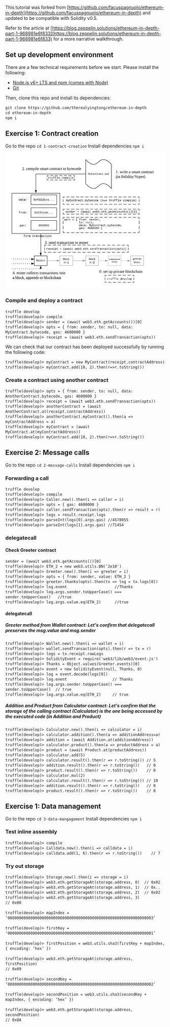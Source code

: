 This tutorial was forked from [https://github.com/facuspagnuolo/ethereum-in-depth](https://github.com/facuspagnuolo/ethereum-in-depth) and updated to be compatible with Solidity v0.5. 

Refer to the article at [https://blog.zeppelin.solutions/ethereum-in-depth-part-1-968981e6f833](https://blog.zeppelin.solutions/ethereum-in-depth-part-1-968981e6f833) for a more narrative walkthrough. 

## Set up development environment

There are a few technical requirements before we start. Please install the following:

- [Node.js v6+ LTS and npm (comes with Node)](https://nodejs.org/en/)
- [Git](https://git-scm.com/)

Then, clone this repo and install its dependencies:

```
git clone https://github.com/therealyingtong/ethereum-in-depth
cd ethereum-in-depth
npm i
```

## Exercise 1: Contract creation
Go to the repo `cd 1-contract-creation`
Install dependencies `npm i`

![](contract_creation.png)

### Compile and deploy a contract

```
truffle develop
truffle(develop)> compile
truffle(develop)> sender = (await web3.eth.getAccounts())[0]
truffle(develop)> opts = { from: sender, to: null, data: MyContract.bytecode, gas: 4600000 }
truffle(develop)> receipt = (await web3.eth.sendTransaction(opts))

```

We can check that our contract has been deployed successfully by running the following code:

```
truffle(develop)> myContract = new MyContract(receipt.contractAddress)
truffle(develop)> myContract.add(10, 2).then(r=>r.toString())
```

### Create a contract using another contract

```
truffle(develop)> opts = { from: sender, to: null, data: AnotherContract.bytecode, gas: 4600000 }
truffle(develop)> receipt = (await web3.eth.sendTransaction(opts))
truffle(develop)> anotherContract = (await AnotherContract.at(receipt.contractAddress))
truffle(develop)> anotherContract.myContract().then(a => myContractAddress = a)
truffle(develop)> myContract = (await MyContract.at(myContractAddress))
truffle(develop)> myContract.add(10, 2).then(r=>r.toString())

```

## Exercise 2: Message calls
Go to the repo `cd 2-message-calls`
Install dependencies `npm i`

### Forwarding a call

```
truffle develop
truffle(develop)> compile
truffle(develop)> Caller.new().then(i => caller = i)
truffle(develop)> opts = { gas: 4600000 }
truffle(develop)> caller.sendTransaction(opts).then(r => result = r)
truffle(develop)> logs = result.receipt.logs
truffle(develop)> parseInt(logs[0].args.gas) //4578955
truffle(develop)> parseInt(logs[1].args.gas) //71454
```

### delegatecall

#### Check Greeter contract

```
sender = (await web3.eth.getAccounts())[0]
truffle(develop)> ETH_2 = new web3.utils.BN('2e18')
truffle(develop)> Greeter.new().then(i => greeter = i)
truffle(develop)> opts = { from: sender, value: ETH_2 }
truffle(develop)> greeter.thanks(opts).then(tx => log = tx.logs[0])
truffle(develop)> log.event                     //Thanks
truffle(develop)> log.args.sender.toUpperCase() === sender.toUpperCase()   //true
truffle(develop)> log.args.value.eq(ETH_2)      //true
```

#### delegatecall 

##### Greeter method from Wallet contract: Let's confirm that delegatecall preserves the msg.value and msg.sender

```
truffle(develop)> Wallet.new().then(i => wallet = i)
truffle(develop)> wallet.sendTransaction(opts).then(r => tx = r)
truffle(develop)> logs = tx.receipt.rawLogs
truffle(develop)> SolidityEvent = require('web3/lib/web3/event.js')
truffle(develop)> Thanks = Object.values(Greeter.events)[0]
truffle(develop)> event = new SolidityEvent(null, Thanks, 0)
truffle(develop)> log = event.decode(logs[0])
truffle(develop)> log.event                    // Thanks
truffle(develop)> log.args.sender.toUpperCase() === sender.toUpperCase()  // true
truffle(develop)> log.args.value.eq(ETH_2)     // true
```

##### Addition and Product from Calculator contract: Let's confirm that the storage of the calling contract (Calculator) is the one being accessed by the executed code (in Addition and Product)

```
truffle(develop)> Calculator.new().then(i => calculator = i)
truffle(develop)> calculator.addition().then(a => additionAddress=a)
truffle(develop)> addition = (await Addition.at(additionAddress))
truffle(develop)> calculator.product().then(a => productAddress = a)
truffle(develop)> product = (await Product.at(productAddress))
truffle(develop)> calculator.add(5)
truffle(develop)> calculator.result().then(r => r.toString()) // 5
truffle(develop)> addition.result().then(r => r.toString())   // 0
truffle(develop)> product.result().then(r => r.toString())    // 0
truffle(develop)> calculator.mul(2)
truffle(develop)> calculator.result().then(r => r.toString()) // 10
truffle(develop)> addition.result().then(r => r.toString())   // 0
truffle(develop)> product.result().then(r => r.toString())    // 0
```

## Exercise 1: Data management
Go to the repo `cd 3-data-mangagement`
Install dependencies `npm i`

### Test inline assembly
```
truffle(develop)> compile
truffle(develop)> Calldata.new().then(i => calldata = i)
truffle(develop)> calldata.add(1, 6).then(r => r.toString())    // 7
```

### Try out storage
```
truffle(develop)> Storage.new().then(i => storage = i)
truffle(develop)> web3.eth.getStorageAt(storage.address, 0)  // 0x02
truffle(develop)> web3.eth.getStorageAt(storage.address, 1)  // 0x..
truffle(develop)> web3.eth.getStorageAt(storage.address, 2)  // 0x02
truffle(develop)> web3.eth.getStorageAt(storage.address, 3) 
// 0x00

truffle(develop)> mapIndex = ‘0000000000000000000000000000000000000000000000000000000000000003’

truffle(develop)> firstKey = ‘0000000000000000000000000000000000000000000000000000000000000001’

truffle(develop)> firstPosition = web3.utils.sha3(firstKey + mapIndex, { encoding: ‘hex’ })

truffle(develop)> web3.eth.getStorageAt(storage.address, firstPosition)
// 0x09

truffle(develop)> secondKey = ‘0000000000000000000000000000000000000000000000000000000000000002’

truffle(develop)> secondPosition = web3.utils.sha3(secondKey + mapIndex, { encoding: ‘hex’ })

truffle(develop)> web3.eth.getStorageAt(storage.address, secondPosition)
// 0x0A

```

